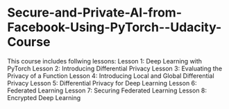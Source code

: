 # Secure-and-Private-AI-from-Facebook-Using-PyTorch--Udacity-Course

This course includes follwing lessons:
 Lesson 1: Deep Learning with PyTorch
 Lesson 2: Introducing Differential Privacy
 Lesson 3: Evaluating the Privacy of a Function
 Lesson 4: Introducing Local and Global Differential Privacy
 Lesson 5: Differential Privacy for Deep Learning
 Lesson 6: Federated Learning
 Lesson 7: Securing Federated Learning
 Lesson 8: Encrypted Deep Learning
